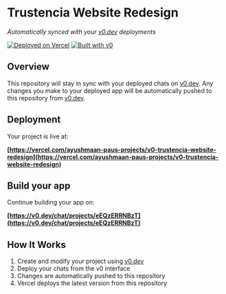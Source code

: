# Trustencia Website Redesign

*Automatically synced with your [v0.dev](https://v0.dev) deployments*

[![Deployed on Vercel](https://img.shields.io/badge/Deployed%20on-Vercel-black?style=for-the-badge&logo=vercel)](https://vercel.com/ayushmaan-paus-projects/v0-trustencia-website-redesign)
[![Built with v0](https://img.shields.io/badge/Built%20with-v0.dev-black?style=for-the-badge)](https://v0.dev/chat/projects/eEQzERRNBzT)

## Overview

This repository will stay in sync with your deployed chats on [v0.dev](https://v0.dev).
Any changes you make to your deployed app will be automatically pushed to this repository from [v0.dev](https://v0.dev).

## Deployment

Your project is live at:

**[https://vercel.com/ayushmaan-paus-projects/v0-trustencia-website-redesign](https://vercel.com/ayushmaan-paus-projects/v0-trustencia-website-redesign)**

## Build your app

Continue building your app on:

**[https://v0.dev/chat/projects/eEQzERRNBzT](https://v0.dev/chat/projects/eEQzERRNBzT)**

## How It Works

1. Create and modify your project using [v0.dev](https://v0.dev)
2. Deploy your chats from the v0 interface
3. Changes are automatically pushed to this repository
4. Vercel deploys the latest version from this repository
